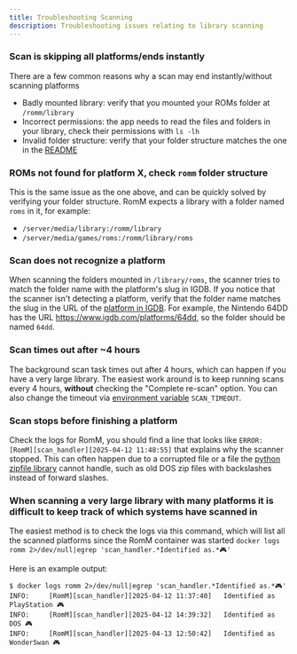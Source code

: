 ```yaml
---
title: Troubleshooting Scanning
description: Troubleshooting issues relating to library scanning
---
```


### Scan is skipping all platforms/ends instantly

There are a few common reasons why a scan may end instantly/without scanning platforms

- Badly mounted library: verify that you mounted your ROMs folder at `/romm/library`
- Incorrect permissions: the app needs to read the files and folders in your library, check their permissions with `ls -lh`
- Invalid folder structure: verify that your folder structure matches the one in the [README](https://github.com/rommapp/romm#-folder-structure)

### ROMs not found for platform X, check `romm` folder structure

This is the same issue as the one above, and can be quickly solved by verifying your folder structure. RomM expects a library with a folder named `roms` in it, for example:

- `/server/media/library:/romm/library`
- `/server/media/games/roms:/romm/library/roms`

### Scan does not recognize a platform

When scanning the folders mounted in `/library/roms`, the scanner tries to match the folder name with the platform's slug in IGDB. If you notice that the scanner isn't detecting a platform, verify that the folder name matches the slug in the URL of the [platform in IGDB](https://www.igdb.com/platforms). For example, the Nintendo 64DD has the URL <https://www.igdb.com/platforms/64dd>, so the folder should be named `64dd`.

### Scan times out after ~4 hours

The background scan task times out after 4 hours, which can happen if you have a very large library. The easiest work around is to keep running scans every 4 hours, **without** checking the "Complete re-scan" option. You can also change the timeout via [environment variable](../Getting-Started/Environment-Variables.md) `SCAN_TIMEOUT`.

### Scan stops before finishing a platform

Check the logs for RomM, you should find a line that looks like `ERROR:    [RomM][scan_handler][2025-04-12 11:48:55]` that explains why the scanner stopped. This can often happen due to a corrupted file or a file the [python zipfile library](https://docs.python.org/3/library/zipfile.html) cannot handle, such as old DOS zip files with backslashes instead of forward slashes.

### When scanning a very large library with many platforms it is difficult to keep track of which systems have scanned in

The easiest method is to check the logs via this command, which will list all the scanned platforms since the RomM container was started `docker logs romm 2>/dev/null|egrep 'scan_handler.*Identified as.*🎮'`

Here is an example output:
```
$ docker logs romm 2>/dev/null|egrep 'scan_handler.*Identified as.*🎮'
INFO:     [RomM][scan_handler][2025-04-12 11:37:40]   Identified as PlayStation 🎮
INFO:     [RomM][scan_handler][2025-04-12 14:39:32]   Identified as DOS 🎮
INFO:     [RomM][scan_handler][2025-04-13 12:50:42]   Identified as WonderSwan 🎮
```
